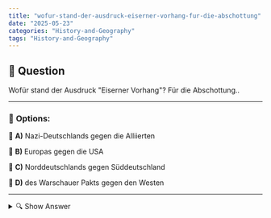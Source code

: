 ```yaml
---
title: "wofur-stand-der-ausdruck-eiserner-vorhang-fur-die-abschottung"
date: "2025-05-23"
categories: "History-and-Geography"
tags: "History-and-Geography"
---
```


## 📌 **Question**

Wofür stand der Ausdruck "Eiserner Vorhang"? Für die Abschottung..



---

### 📝 **Options:**

🔘 **A)** Nazi-Deutschlands gegen die Alliierten

🔘 **B)** Europas gegen die USA

🔘 **C)** Norddeutschlands gegen Süddeutschland

🔘 **D)** des Warschauer Pakts gegen den Westen

---

<details>
  <summary>🔍 Show Answer</summary>

  <p>
💡  <b>Correct Answer:</b>  d
  </p>
  <p>
    📖<b>Explanation:</b>
    Der Begriff "Eiserner Vorhang" bezieht sich auf die politisch-militärische Trennung zwischen Ost- und Westeuropa nach dem Zweiten Weltkrieg. Nach 1945 repräsentierte der Ausdruck hauptsächlich die Abschottung des kommunistischen Ostblocks unter der Führung der Sowjetunion und ihrer Verbündeten, die später als Warschauer Pakt bekannt wurden, gegen die kapitalistischen westlichen Länder. Diese Grenze symbolisierte die ideologische Teilung Europas während des Kalten Krieges. Der "Eiserne Vorhang" wurde durch physische Grenzen und strenge Kontrollen verstärkt und stand für die politische Spannungen und Konflikte dieser Zeit.
  </p>
</details>
